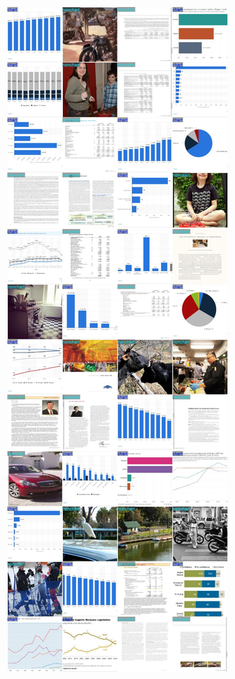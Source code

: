 ![validation result 1](runs/classify/val/val_batch0_pred.jpg)
![validation result 2](runs/classify/val/val_batch1_pred.jpg)
![validation result 3](runs/classify/val/val_batch2_pred.jpg)